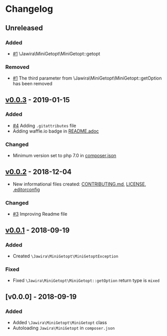 # Changelog

<!--
### Added
### Changed
### Deprecated
### Removed
### Fixed
### Security
-->

## Unreleased

### Added

- [#1] \Jawira\MiniGetopt\MiniGetopt::getopt

### Removed

- [#1] The third parameter from \Jawira\MiniGetopt\MiniGetopt::getOption has been removed

## [v0.0.3] - 2019-01-15

### Added

- [#4] Adding `.gitattributes` file
- Adding waffle.io badge in [README.adoc]()

### Changed

- Minimum version set to php 7.0 in [composer.json]()

## [v0.0.2] - 2018-12-04

- New informational files created: [CONTRIBUTING.md](), [LICENSE](), [.editorconfig]()

### Changed

- [#3] Improving Readme file

## [v0.0.1] - 2018-09-19

### Added

- Created `\Jawira\MiniGetopt\MiniGetoptException`

### Fixed

- Fixed `\Jawira\MiniGetopt\MiniGetopt::getOption` return type is `mixed`  

## [v0.0.0] - 2018-09-19

### Added

- Added `\Jawira\MiniGetopt\MiniGetopt` class
- Autoloading `Jawira\MiniGetopt` in `composer.json`

[#3]: https://github.com/jawira/mini-getop/pull/3
[v0.0.1]: https://github.com/jawira/mini-getop/compare/v0.0.0...v0.0.1
[v0.0.2]: https://github.com/jawira/mini-getop/compare/v0.0.1...v0.0.2
[#4]: https://github.com/jawira/mini-getop/pull/4
[v0.0.3]: https://github.com/jawira/mini-getop/compare/v0.0.2...v0.0.3
[#1]: https://github.com/jawira/mini-getop/pull/1
